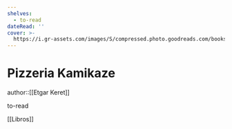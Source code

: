 ```yaml
---
shelves:
  - to-read
dateRead: ''
cover: >-
  https://i.gr-assets.com/images/S/compressed.photo.goodreads.com/books/1387146561l/60426.jpg
---
```

# Pizzeria Kamikaze

author::[[Etgar Keret]]


to-read

[[Libros]]